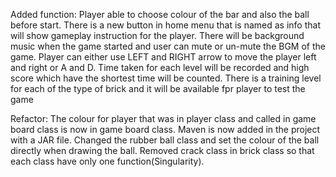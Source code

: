 Added function:
Player able to choose colour of the bar and also the ball before start.
There is a new button in home menu that is named as info that will show gameplay instruction for the player.
There will be background music when the game started and user can mute or un-mute the BGM of the game.
Player can either use LEFT and RIGHT arrow to move the player left and right or A and D.
Time taken for each level will be recorded and high score which have the shortest time will be counted.
There is a training level for each of the type of brick and it will be available fpr player to test the game

Refactor:
The colour for player that was in player class and called in game board class is now in game board class.
Maven is now added in the project with a JAR file.
Changed the rubber ball class and set the colour of the ball directly when drawing the ball.
Removed crack class in brick class so that each class have only one function(Singularity).
